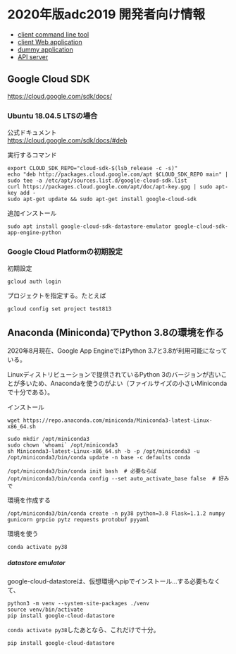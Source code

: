 2020年版adc2019 開発者向け情報
=============================

- [client command line tool](client/devel.md)
- [client Web application](client-app/devel.md)
- [dummy application](hello_world/README.md)
- [API server](server/devel.md)


Google Cloud SDK
----------------

https://cloud.google.com/sdk/docs/


### Ubuntu 18.04.5 LTSの場合

公式ドキュメント  
https://cloud.google.com/sdk/docs/#deb

実行するコマンド

```
export CLOUD_SDK_REPO="cloud-sdk-$(lsb_release -c -s)"
echo "deb http://packages.cloud.google.com/apt $CLOUD_SDK_REPO main" | sudo tee -a /etc/apt/sources.list.d/google-cloud-sdk.list
curl https://packages.cloud.google.com/apt/doc/apt-key.gpg | sudo apt-key add -
sudo apt-get update && sudo apt-get install google-cloud-sdk
```

追加インストール

```
sudo apt install google-cloud-sdk-datastore-emulator google-cloud-sdk-app-engine-python
```

### Google Cloud Platformの初期設定

初期設定

```
gcloud auth login
```


プロジェクトを指定する。たとえば

```
gcloud config set project test813
```




Anaconda (Miniconda)でPython 3.8の環境を作る
-------------------------------------------

2020年8月現在、Google App EngineではPython 3.7と3.8が利用可能になっている。

Linuxディストリビューションで提供されているPython 3のバージョンが古いことが多いため、Anacondaを使うのがよい（ファイルサイズの小さいMinicondaで十分である）。

インストール

```
wget https://repo.anaconda.com/miniconda/Miniconda3-latest-Linux-x86_64.sh

sudo mkdir /opt/miniconda3
sudo chown `whoami` /opt/miniconda3
sh Miniconda3-latest-Linux-x86_64.sh -b -p /opt/miniconda3 -u
/opt/miniconda3/bin/conda update -n base -c defaults conda

/opt/miniconda3/bin/conda init bash  # 必要ならば
/opt/miniconda3/bin/conda config --set auto_activate_base false  # 好みで
```

環境を作成する

```
/opt/miniconda3/bin/conda create -n py38 python=3.8 Flask=1.1.2 numpy gunicorn grpcio pytz requests protobuf pyyaml
```

環境を使う

```
conda activate py38
```

##### datastore emulator

google-cloud-datastoreは、仮想環境へpipでインストール…する必要もなくて、

```
python3 -m venv --system-site-packages ./venv
source venv/bin/activate
pip install google-cloud-datastore
```

`conda activate py38`したあとなら、これだけで十分。

```
pip install google-cloud-datastore
```
